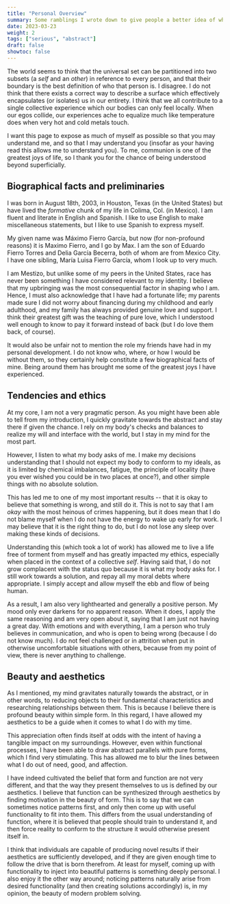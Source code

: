 ```yaml
---
title: "Personal Overview"
summary: Some ramblings I wrote down to give people a better idea of who I am.
date: 2023-03-23
weight: 2
tags: ["serious", "abstract"]
draft: false
showtoc: false
---
```


The world seems to think that the universal set can be partitioned into two subsets (a _self_ and an _other_) in reference to every person, and that their boundary is the best definition of who that person is. I disagree. I do not think that there exists a correct way to describe a surface which effectively encapsulates (or isolates) us in our entirety. I think that we all contribute to a single collective experience which our bodies can only feel locally. When our egos collide, our experiences ache to equalize much like temperature does when very hot and cold metals touch.

I want this page to expose as much of myself as possible so that you may understand me, and so that I may understand you (insofar as your having read this allows me to understand you). To me, communion is one of the greatest joys of life, so I thank you for the chance of being understood beyond superficially.

## Biographical facts and preliminaries

I was born in August 18th, 2003, in Houston, Texas (in the United States) but have lived the _formative_ chunk of my life in Colima, Col. (in Mexico). I am fluent and literate in English and Spanish. I like to use English to make miscellaneous statements, but I like to use Spanish to express myself.

My given name was Máximo Fierro García, but now (for non-profound reasons) it is Maximo Fierro, and I go by Max. I am the son of Eduardo Fierro Torres and Delia García Becerra, both of whom are from Mexico City. I have one sibling, María Luisa Fierro García, whom I look up to very much.

I am Mestizo, but unlike some of my peers in the United States, race has never been something I have considered relevant to my identity. I believe that my upbringing was the most consequential factor in shaping who I am. Hence, I must also acknowledge that I have had a fortunate life; my parents made sure I did not worry about financing during my childhood and early adulthood, and my family has always provided genuine love and support. I think their greatest gift was the teaching of pure love, which I understood well enough to know to pay it forward instead of back (but I do love them back, of course).

It would also be unfair not to mention the role my friends have had in my personal development. I do not know who, where, or how I would be without them, so they certainly help constitute a few biographical facts of mine. Being around them has brought me some of the greatest joys I have experienced.

## Tendencies and ethics

At my core, I am not a very pragmatic person. As you might have been able to tell from my introduction, I quickly gravitate towards the abstract and stay there if given the chance. I rely on my body's checks and balances to realize my will and interface with the world, but I stay in my mind for the most part.

However, I listen to what my body asks of me. I make my decisions understanding that I should not expect my body to conform to my ideals, as it is limited by chemical imbalances, fatigue, the principle of locality (have you ever wished you could be in two places at once?), and other simple things with no absolute solution.

This has led me to one of my most important results -- that it is okay to believe that something is wrong, and still do it. This is not to say that I am _okay_ with the most heinous of crimes happening, but it does mean that I do not blame myself when I do not have the energy to wake up early for work. I may believe that it is the right thing to do, but I do not lose any sleep over making these kinds of decisions.

Understanding this (which took a lot of work) has allowed me to live a life free of torment from myself and has greatly impacted my ethics, especially when placed in the context of a collective _self_. Having said that, I do not grow complacent with the status quo because it is what my body asks for. I still work towards a solution, and repay all my moral debts where appropriate. I simply accept and allow myself the ebb and flow of being human.

As a result, I am also very lighthearted and generally a positive person. My mood only ever darkens for no apparent reason. When it does, I apply the same reasoning and am very open about it, saying that I am just not having a great day. With emotions and with everything, I am a person who truly believes in communication, and who is open to being wrong (because I do not know much). I do not feel challenged or in attrition when put in otherwise uncomfortable situations with others, because from my point of view, there is never anything to challenge.

## Beauty and aesthetics

As I mentioned, my mind gravitates naturally towards the abstract, or in other words, to reducing objects to their fundamental characteristics and researching relationships between them. This is because I believe there is profound beauty within simple form. In this regard, I have allowed my aesthetics to be a guide when it comes to what I do with my time.

This appreciation often finds itself at odds with the intent of having a tangible impact on my surroundings. However, even within functional processes, I have been able to draw abstract parallels with pure forms, which I find very stimulating. This has allowed me to blur the lines between what I do out of need, good, and affection.

I have indeed cultivated the belief that form and function are not very different, and that the way they present themselves to us is defined by our aesthetics. I believe that function can be synthesized through aesthetics by finding motivation in the beauty of form. This is to say that we can sometimes notice patterns first, and only then come up with useful functionality to fit into them. This differs from the usual understanding of function, where it is believed that people should train to understand it, and then force reality to conform to the structure it would otherwise present itself in.

I think that individuals are capable of producing novel results if their aesthetics are sufficiently developed, and if they are given enough time to follow the drive that is born therefrom. At least for myself, coming up with functionality to inject into beautiful patterns is something deeply personal. I also enjoy it the other way around; noticing patterns naturally arise from desired functionality (and then creating solutions accordingly) is, in my opinion, the beauty of modern problem solving.
